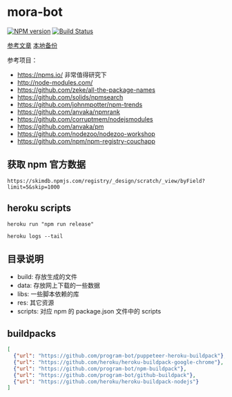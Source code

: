 # mora-bot

[![NPM version](https://badge.fury.io/js/mora-bot.svg)](https://npmjs.org/package/mora-bot)
[![Build Status](https://travis-ci.org/program-bot/mora-bot.svg?branch=master)](https://travis-ci.org/program-bot/mora-bot)


[参考文章](http://zeke.sikelianos.com/npm-and-github-automation-with-heroku/) [本地备份](./res/npm-and-github-automation-with-heroku.html)

参考项目：

* https://npms.io/ 非常值得研究下
* http://node-modules.com/
* https://github.com/zeke/all-the-package-names
* https://github.com/solids/npmsearch
* https://github.com/johnmpotter/npm-trends
* https://github.com/anvaka/npmrank
* https://github.com/corruptmem/nodejsmodules
* https://github.com/anvaka/pm
* https://github.com/nodezoo/nodezoo-workshop
* https://github.com/npm/npm-registry-couchapp

## 获取 npm 官方数据

```
https://skimdb.npmjs.com/registry/_design/scratch/_view/byField?limit=5&skip=1000
```


## heroku scripts

```
heroku run "npm run release"

heroku logs --tail
```

## 目录说明

* build:    存放生成的文件
* data:     存放网上下载的一些数据
* libs:     一些脚本依赖的库
* res:      其它资源
* scripts:  对应 npm 的 package.json 文件中的 scripts



## buildpacks

```json
[
  {"url": "https://github.com/program-bot/puppeteer-heroku-buildpack"},
  {"url": "https://github.com/heroku/heroku-buildpack-google-chrome"},
  {"url": "https://github.com/program-bot/npm-buildpack"},
  {"url": "https://github.com/program-bot/github-buildpack"},
  {"url": "https://github.com/heroku/heroku-buildpack-nodejs"}
]
```

